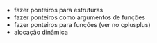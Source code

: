 - fazer ponteiros para estruturas
- fazer ponteiros como argumentos de funções 
- fazer ponteiros para funções (ver no cplusplus)
- alocação dinâmica
